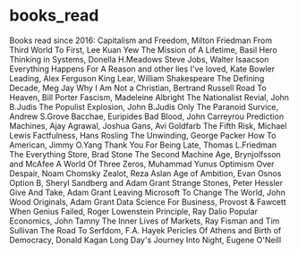 # books_read
Books read since 2016:
Capitalism and Freedom, Milton Friedman
From Third World To First, Lee Kuan Yew
The Mission of A Lifetime, Basil Hero
Thinking in Systems, Donella H.Meadows
Steve Jobs, Walter Isaacson
Everything Happens For A Reason and other lies I've loved, Kate Bowler
Leading, Alex Ferguson
King Lear, William Shakespeare
The Defining Decade, Meg Jay
Why I Am Not a Christian, Bertrand Russell
Road To Heaven, Bill Porter
Fascism, Madeleine Albright
The Nationalist Revial, John B.Judis
The Populist Explosion, John B.Judis
Only The Paranoid Survice, Andrew S.Grove
Bacchae, Euripides
Bad Blood, John Carreyrou
Prediction Machines, Ajay Agrawal, Joshua Gans, Avi Goldfarb
The Fifth Risk, Michael Lewis
Factfulness, Hans Rosling
The Unwinding, George Packer
How To American, Jimmy O.Yang
Thank You For Being Late, Thomas L.Friedman
The Everything Store, Brad Stone
The Second Machine Age, Brynjolfsson and McAfee
A World Of Three Zeros, Muhammad Yunus
Optimism Over Despair, Noam Chomsky
Zealot, Reza Aslan
Age of Ambition, Evan Osnos
Option B, Sheryl Sandberg and Adam Grant
Strange Stones, Peter Hessler
Give And Take, Adam Grant
Leaving Microsoft To Change The World, John Wood
Originals, Adam Grant
Data Science For Business, Provost & Fawcett
When Genius Failed, Roger Lowenstein
Principle, Ray Dalio
Popular Economics, John Tamny
The Inner Lives of Markets, Ray Fisman and Tim Sullivan
The Road To Serfdom, F.A. Hayek
Pericles Of Athens and Birth of Democracy, Donald Kagan
Long Day's Journey Into Night, Eugene O'Neill

 

